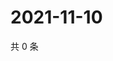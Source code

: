 # 2021-11-10

共 0 条

<!-- BEGIN WEIBO -->
<!-- 最后更新时间 Wed Nov 10 2021 01:18:34 GMT+0800 (China Standard Time) -->

<!-- END WEIBO -->
